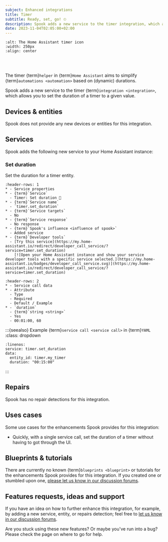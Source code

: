 ```yaml
---
subject: Enhanced integrations
title: Timer
subtitle: Ready, set, go! ⏲
description: Spook adds a new service to the timer integration, which allows you to set the duration of an existing timer entity.
date: 2023-11-04T02:05:00+02:00
---
```


```{image} https://brands.home-assistant.io/timer/icon.png
:alt: The Home Assistant timer icon
:width: 250px
:align: center
```

<br><br>

The timer {term}`helper` in {term}`Home Assistant` aims to simplify {term}`automations <automation>` based on (dynamic) durations.

Spook adds a new service to the timer {term}`integration <integration>`, which allows you to set the duration of a timer to a given value.

## Devices & entities

Spook does not provide any new devices or entities for this integration.

## Services

Spook adds the following new service to your Home Assistant instance:

### Set duration

Set the duration for a timer entity.

```{list-table}
:header-rows: 1
* - Service properties
* - {term}`Service`
  - Timer: Set duration 👻
* - {term}`Service name`
  - `timer.set_duration`
* - {term}`Service targets`
  - No
* - {term}`Service response`
  - No response
* - {term}`Spook's influence <influence of spook>`
  - Added service
* - {term}`Developer tools`
  - [Try this service](https://my.home-assistant.io/redirect/developer_call_service/?service=timer.set_duration)
    [![Open your Home Assistant instance and show your service developer tools with a specific service selected.](https://my.home-assistant.io/badges/developer_call_service.svg)](https://my.home-assistant.io/redirect/developer_call_service/?service=timer.set_duration)
```

```{list-table}
:header-rows: 2
* - Service call data
* - Attribute
  - Type
  - Required
  - Default / Example
* - `duration`
  - {term}`string <string>`
  - Yes
  - 00:01:00, 60
```

:::{seealso} Example {term}`service call <service call>` in {term}`YAML`
:class: dropdown

```{code-block} yaml
:linenos:
service: timer.set_duration
data:
  entity_id: timer.my_timer
  duration: "00:15:00"
```

:::

## Repairs

Spook has no repair detections for this integration.

## Uses cases

Some use cases for the enhancements Spook provides for this integration:

- Quickly, with a single service call, set the duration of a timer without having to got through the UI.

## Blueprints & tutorials

There are currently no known {term}`blueprints <blueprint>` or tutorials for the enhancements Spook provides for this integration. If you created one or stumbled upon one, [please let us know in our discussion forums](https://github.com/frenck/spook/discussions).

## Features requests, ideas and support

If you have an idea on how to further enhance this integration, for example, by adding a new service, entity, or repairs detection; feel free to [let us know in our discussion forums](https://github.com/frenck/spook/discussions).

Are you stuck using these new features? Or maybe you've run into a bug? Please check the [](../support) page on where to go for help.

